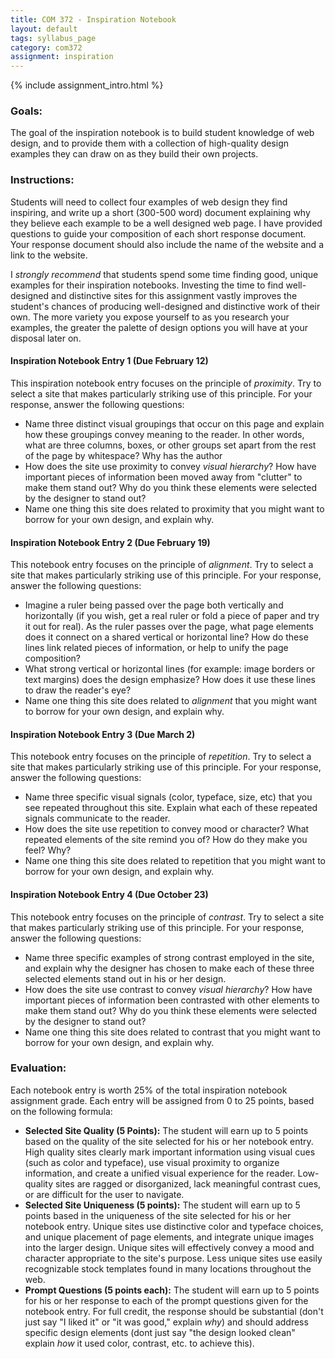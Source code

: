 ```yaml
---
title: COM 372 - Inspiration Notebook
layout: default
tags: syllabus_page
category: com372
assignment: inspiration
---
```


{% include assignment_intro.html %}

### Goals:
The goal of the inspiration notebook is to build student knowledge of web design, and to provide them with a collection of high-quality design examples they can draw on as they build their own projects.

### Instructions:
Students will need to collect four examples of web design they find inspiring, and write up a short (300-500 word) document explaining why they believe each example to be a well designed web page. I have provided questions to guide your composition of each short response document. Your response document should also include the name of the website and a link to the website.

I _strongly recommend_ that students spend some time finding good, unique examples for their inspiration notebooks. Investing the time to find well-designed and distinctive sites for this assignment vastly improves the student's chances of producing well-designed and distinctive work of their own. The more variety you expose yourself to as you research your examples, the greater the palette of design options you will have at your disposal later on.

#### Inspiration Notebook Entry 1 (Due February 12)
This inspiration notebook entry focuses on the principle of _proximity_. Try to select a site that makes particularly striking use of this principle. For your response, answer the following questions:

* Name three distinct visual groupings that occur on this page and explain how these groupings convey meaning to the reader. In other words, what are three columns, boxes, or other groups set apart from the rest of the page by whitespace? Why has the author
* How does the site use proximity to convey _visual hierarchy_? How have important pieces of information been moved away from "clutter" to make them stand out? Why do you think these elements were selected by the designer to stand out?
* Name one thing this site does related to proximity that you might want to borrow for your own design, and explain why.

#### Inspiration Notebook Entry 2 (Due February 19)
This notebook entry focuses on the principle of _alignment_. Try to select a site that makes particularly striking use of this principle. For your response, answer the following questions:

* Imagine a ruler being passed over the page both vertically and horizontally (if you wish, get a real ruler or fold a piece of paper and try it out for real). As the ruler passes over the page, what page elements does it connect on a shared vertical or horizontal line? How do these lines link related pieces of information, or help to unify the page composition?
* What strong vertical or horizontal lines (for example: image borders or text margins) does the design emphasize? How does it use these lines to draw the reader's eye?
* Name one thing this site does related to _alignment_ that you might want to borrow for your own design, and explain why.

#### Inspiration Notebook Entry 3 (Due March 2)
This notebook entry focuses on the principle of _repetition_. Try to select a site that makes particularly striking use of this principle. For your response, answer the following questions:

* Name three specific visual signals (color, typeface, size, etc) that you see repeated throughout this site. Explain what each of these repeated signals communicate to the reader.
* How does the site use repetition to convey mood or character? What repeated elements of the site remind you of? How do they make you feel? Why?
* Name one thing this site does related to repetition that you might want to borrow for your own design, and explain why.

#### Inspiration Notebook Entry 4 (Due October 23)
This notebook entry focuses on the principle of _contrast_. Try to select a site that makes particularly striking use of this principle. For your response, answer the following questions:

* Name three specific examples of strong contrast employed in the site, and explain why the designer has chosen to make each of these three selected elements stand out in his or her design.
* How does the site use contrast to convey _visual hierarchy_? How have important pieces of information been contrasted with other elements to make them stand out? Why do you think these elements were selected by the designer to stand out?
* Name one thing this site does related to contrast that you might want to borrow for your own design, and explain why.  

### Evaluation:
Each notebook entry is worth 25% of the total inspiration notebook assignment grade. Each entry will be assigned from 0 to 25 points, based on the following formula:

* __Selected Site Quality (5 Points):__ The student will earn up to 5 points based on the quality of the site selected for his or her notebook entry. High quality sites clearly mark important information using visual cues (such as color and typeface), use visual proximity to organize information, and create a unified visual experience for the reader. Low-quality sites are ragged or disorganized, lack meaningful contrast cues, or are difficult for the user to navigate.
* __Selected Site Uniqueness (5 points):__ The student will earn up to 5 points based in the uniqueness of the site selected for his or her notebook entry. Unique sites use distinctive color and typeface choices, and unique placement of page elements, and integrate unique images into the larger design. Unique sites will effectively convey a mood and character appropriate to the site's purpose. Less unique sites use easily recognizable stock templates found in many locations throughout the web.
* __Prompt Questions (5 points each):__ The student will earn up to 5 points for his or her response to each of the prompt questions given for the notebook entry. For full credit, the response should be substantial (don't just say "I liked it" or "it was good," explain _why_) and should address specific design elements (dont just say "the design looked clean" explain _how_ it used color, contrast, etc. to achieve this).    
